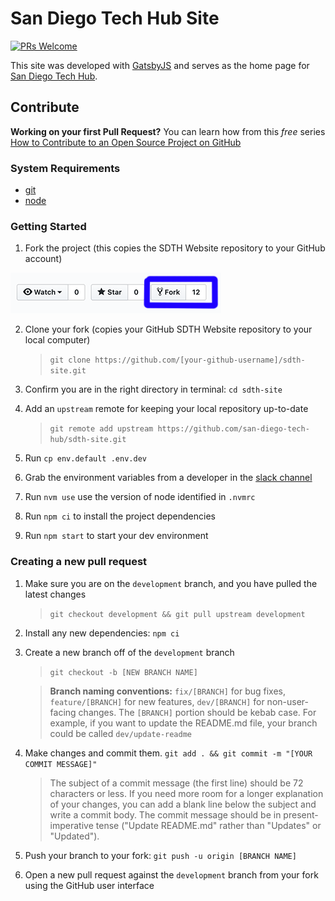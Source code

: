 # San Diego Tech Hub Site

[![PRs Welcome](https://img.shields.io/badge/PRs-welcome-brightgreen.svg?style=flat-square)](http://makeapullrequest.com)

This site was developed with [GatsbyJS](https://www.gatsbyjs.org/) and serves as the home page for [San Diego Tech Hub](https://sandiegotechhub.com).

## Contribute

**Working on your first Pull Request?** You can learn how from this _free_ series [How to Contribute to an Open Source Project on GitHub](https://egghead.io/series/how-to-contribute-to-an-open-source-project-on-github)

### System Requirements

- [git](https://git-scm.com/downloads)
- [node](https://nodejs.org/en/download)

### Getting Started

1. Fork the project (this copies the SDTH Website repository to your GitHub account)

![Fork The Project](src/images/readme/forkbutton.png)

2. Clone your fork (copies your GitHub SDTH Website repository to your local computer)

   > `git clone https://github.com/[your-github-username]/sdth-site.git`

3. Confirm you are in the right directory in terminal: `cd sdth-site`

4. Add an `upstream` remote for keeping your local repository up-to-date

   > `git remote add upstream https://github.com/san-diego-tech-hub/sdth-site.git`

5. Run `cp env.default .env.dev`

6. Grab the environment variables from a developer in the [slack channel](https://join.slack.com/t/sandiegotechhub/shared_invite/enQtNTI1MDA2NjQyNDcwLTRhYmFhOGZlNzQyZWQ0NmJjMTEzNGE1YjI1NTJmY2RhZjVmYjBjNDAyYmI4MDZkNTM4MzMwM2JmYWQzOGVkYjY)


7. Run `nvm use` use the version of node identified in `.nvmrc`

8. Run `npm ci` to install the project dependencies

9. Run `npm start` to start your dev environment

### Creating a new pull request

1. Make sure you are on the `development` branch, and you have pulled the latest changes

   > `git checkout development && git pull upstream development`

2. Install any new dependencies: `npm ci`

3. Create a new branch off of the `development` branch

   > `git checkout -b [NEW BRANCH NAME]`

   > **Branch naming conventions:** `fix/[BRANCH]` for bug fixes, `feature/[BRANCH]` for new features, `dev/[BRANCH]` for non-user-facing changes. The `[BRANCH]` portion should be kebab case. For example, if you want to update the README.md file, your branch could be called `dev/update-readme`

4. Make changes and commit them. `git add . && git commit -m "[YOUR COMMIT MESSAGE]"`

   > The subject of a commit message (the first line) should be 72 characters or less. If you need more room for a longer explanation of your changes, you can add a blank line below the subject and write a commit body. The commit message should be in present-imperative tense ("Update README.md" rather than "Updates" or "Updated").

5. Push your branch to your fork: `git push -u origin [BRANCH NAME]`

6. Open a new pull request against the `development` branch from your fork using the GitHub user interface
